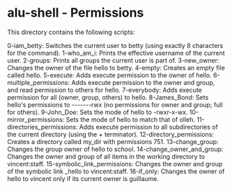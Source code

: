 # alu-shell - Permissions

This directory contains the following scripts:

0-iam_betty: Switches the current user to betty (using exactly 8 characters for the command).
1-who_am_i: Prints the effective username of the current user.
2-groups: Prints all groups the current user is part of.
3-new_owner: Changes the owner of the file hello to betty.
4-empty: Creates an empty file called hello.
5-execute: Adds execute permission to the owner of hello.
6-multiple_permissions: Adds execute permission to the owner and group, and read permission to others for hello.
7-everybody: Adds execute permission for all (owner, group, others) to hello.
8-James_Bond: Sets hello's permissions to -------rwx (no permissions for owner and group; full for others).
9-John_Doe: Sets the mode of hello to -rwxr-x-wx.
10-mirror_permissions: Sets the mode of hello to match that of olleh.
11-directories_permissions: Adds execute permission to all subdirectories of the current directory (using the + terminator).
12-directory_permissions: Creates a directory called my_dir with permissions 751.
13-change_group: Changes the group owner of hello to school.
14-change_owner_and_group: Changes the owner and group of all items in the working directory to vincent:staff.
15-symbolic_link_permissions: Changes the owner and group of the symbolic link _hello to vincent:staff.
16-if_only: Changes the owner of hello to vincent only if its current owner is guillaume.

